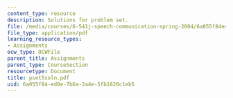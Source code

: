 ```yaml
---
content_type: resource
description: Solutions for problem set.
file: /media/courses/6-541j-speech-communication-spring-2004/6a055f84ed0e7b6a2a4e5fb1820c1eb5_pset5soln.pdf
file_type: application/pdf
learning_resource_types:
- Assignments
ocw_type: OCWFile
parent_title: Assignments
parent_type: CourseSection
resourcetype: Document
title: pset5soln.pdf
uid: 6a055f84-ed0e-7b6a-2a4e-5fb1820c1eb5
---
```

